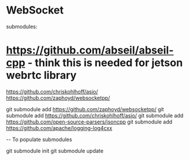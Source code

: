 # WebSocket

submodules:
 # https://github.com/abseil/abseil-cpp - think this is needed for jetson webrtc library
https://github.com/chriskohlhoff/asio/
https://github.com/zaphoyd/websocketpp/

git submodule add https://github.com/zaphoyd/websocketpp/
git submodule add https://github.com/chriskohlhoff/asio/
git submodule add https://github.com/open-source-parsers/jsoncpp
git submodule add https://github.com/apache/logging-log4cxx

-- To populate submodules

git submodule init
git submodule update